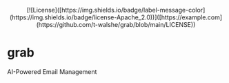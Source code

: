 <p align="center">
    [![License]([https://img.shields.io/badge/label-message-color](https://img.shields.io/badge/license-Apache_2.0))]([https://example.com](https://github.com/t-walshe/grab/blob/main/LICENSE))
</p>



# grab
AI-Powered Email Management


